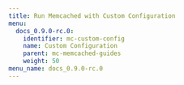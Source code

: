 ```yaml
---
title: Run Memcached with Custom Configuration
menu:
  docs_0.9.0-rc.0:
    identifier: mc-custom-config
    name: Custom Configuration
    parent: mc-memcached-guides
    weight: 50
menu_name: docs_0.9.0-rc.0
---
```

